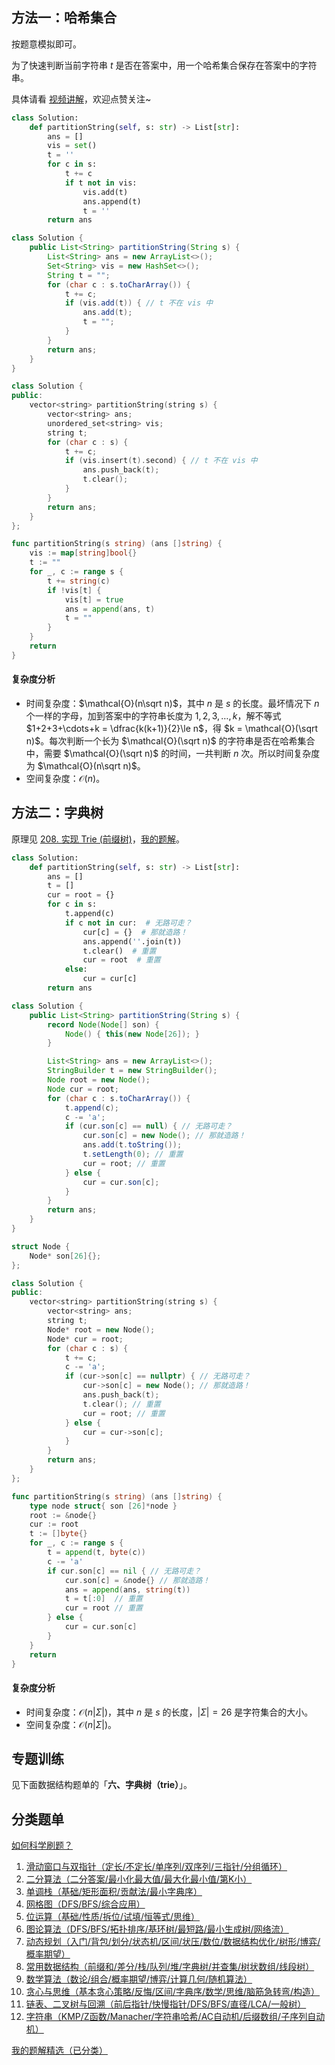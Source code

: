 ## 方法一：哈希集合

按题意模拟即可。

为了快速判断当前字符串 $t$ 是否在答案中，用一个哈希集合保存在答案中的字符串。

具体请看 [视频讲解](https://www.bilibili.com/video/BV1j6gZzqEdc/)，欢迎点赞关注~

```py [sol-Python3]
class Solution:
    def partitionString(self, s: str) -> List[str]:
        ans = []
        vis = set()
        t = ''
        for c in s:
            t += c
            if t not in vis:
                vis.add(t)
                ans.append(t)
                t = ''
        return ans
```

```java [sol-Java]
class Solution {
    public List<String> partitionString(String s) {
        List<String> ans = new ArrayList<>();
        Set<String> vis = new HashSet<>();
        String t = "";
        for (char c : s.toCharArray()) {
            t += c;
            if (vis.add(t)) { // t 不在 vis 中
                ans.add(t);
                t = "";
            }
        }
        return ans;
    }
}
```

```cpp [sol-C++]
class Solution {
public:
    vector<string> partitionString(string s) {
        vector<string> ans;
        unordered_set<string> vis;
        string t;
        for (char c : s) {
            t += c;
            if (vis.insert(t).second) { // t 不在 vis 中
                ans.push_back(t);
                t.clear();
            }
        }
        return ans;
    }
};
```

```go [sol-Go]
func partitionString(s string) (ans []string) {
	vis := map[string]bool{}
	t := ""
	for _, c := range s {
		t += string(c)
		if !vis[t] {
			vis[t] = true
			ans = append(ans, t)
			t = ""
		}
	}
	return
}
```

#### 复杂度分析

- 时间复杂度：$\mathcal{O}(n\sqrt n)$，其中 $n$ 是 $s$ 的长度。最坏情况下 $n$ 个一样的字母，加到答案中的字符串长度为 $1,2,3,\ldots,k$，解不等式 $1+2+3+\cdots+k = \dfrac{k(k+1)}{2}\le n$，得 $k = \mathcal{O}(\sqrt n)$。每次判断一个长为 $\mathcal{O}(\sqrt n)$ 的字符串是否在哈希集合中，需要 $\mathcal{O}(\sqrt n)$ 的时间，一共判断 $n$ 次。所以时间复杂度为 $\mathcal{O}(n\sqrt n)$。
- 空间复杂度：$\mathcal{O}(n)$。

## 方法二：字典树

原理见 [208. 实现 Trie (前缀树)](https://leetcode.cn/problems/implement-trie-prefix-tree/)，[我的题解](https://leetcode.cn/problems/implement-trie-prefix-tree/solutions/2993894/cong-er-cha-shu-dao-er-shi-liu-cha-shu-p-xsj4/)。

```py [sol-Python3]
class Solution:
    def partitionString(self, s: str) -> List[str]:
        ans = []
        t = []
        cur = root = {}
        for c in s:
            t.append(c)
            if c not in cur:  # 无路可走？
                cur[c] = {}  # 那就造路！
                ans.append(''.join(t))
                t.clear()  # 重置
                cur = root  # 重置
            else:
                cur = cur[c]
        return ans
```

```java [sol-Java]
class Solution {
    public List<String> partitionString(String s) {
        record Node(Node[] son) {
            Node() { this(new Node[26]); }
        }

        List<String> ans = new ArrayList<>();
        StringBuilder t = new StringBuilder();
        Node root = new Node();
        Node cur = root;
        for (char c : s.toCharArray()) {
            t.append(c);
            c -= 'a';
            if (cur.son[c] == null) { // 无路可走？
                cur.son[c] = new Node(); // 那就造路！
                ans.add(t.toString());
                t.setLength(0); // 重置
                cur = root; // 重置
            } else {
                cur = cur.son[c];
            }
        }
        return ans;
    }
}
```

```cpp [sol-C++]
struct Node {
    Node* son[26]{};
};

class Solution {
public:
    vector<string> partitionString(string s) {
        vector<string> ans;
        string t;
        Node* root = new Node();
        Node* cur = root;
        for (char c : s) {
            t += c;
            c -= 'a';
            if (cur->son[c] == nullptr) { // 无路可走？
                cur->son[c] = new Node(); // 那就造路！
                ans.push_back(t);
                t.clear(); // 重置
                cur = root; // 重置
            } else {
                cur = cur->son[c];
            }
        }
        return ans;
    }
};
```

```go [sol-Go]
func partitionString(s string) (ans []string) {
	type node struct{ son [26]*node }
	root := &node{}
	cur := root
	t := []byte{}
	for _, c := range s {
		t = append(t, byte(c))
		c -= 'a'
		if cur.son[c] == nil { // 无路可走？
			cur.son[c] = &node{} // 那就造路！
			ans = append(ans, string(t))
			t = t[:0]  // 重置
			cur = root // 重置
		} else {
			cur = cur.son[c]
		}
	}
	return
}
```

#### 复杂度分析

- 时间复杂度：$\mathcal{O}(n|\Sigma|)$，其中 $n$ 是 $s$ 的长度，$|\Sigma|=26$ 是字符集合的大小。
- 空间复杂度：$\mathcal{O}(n|\Sigma|)$。

## 专题训练

见下面数据结构题单的「**六、字典树（trie）**」。

## 分类题单

[如何科学刷题？](https://leetcode.cn/circle/discuss/RvFUtj/)

1. [滑动窗口与双指针（定长/不定长/单序列/双序列/三指针/分组循环）](https://leetcode.cn/circle/discuss/0viNMK/)
2. [二分算法（二分答案/最小化最大值/最大化最小值/第K小）](https://leetcode.cn/circle/discuss/SqopEo/)
3. [单调栈（基础/矩形面积/贡献法/最小字典序）](https://leetcode.cn/circle/discuss/9oZFK9/)
4. [网格图（DFS/BFS/综合应用）](https://leetcode.cn/circle/discuss/YiXPXW/)
5. [位运算（基础/性质/拆位/试填/恒等式/思维）](https://leetcode.cn/circle/discuss/dHn9Vk/)
6. [图论算法（DFS/BFS/拓扑排序/基环树/最短路/最小生成树/网络流）](https://leetcode.cn/circle/discuss/01LUak/)
7. [动态规划（入门/背包/划分/状态机/区间/状压/数位/数据结构优化/树形/博弈/概率期望）](https://leetcode.cn/circle/discuss/tXLS3i/)
8. [常用数据结构（前缀和/差分/栈/队列/堆/字典树/并查集/树状数组/线段树）](https://leetcode.cn/circle/discuss/mOr1u6/)
9. [数学算法（数论/组合/概率期望/博弈/计算几何/随机算法）](https://leetcode.cn/circle/discuss/IYT3ss/)
10. [贪心与思维（基本贪心策略/反悔/区间/字典序/数学/思维/脑筋急转弯/构造）](https://leetcode.cn/circle/discuss/g6KTKL/)
11. [链表、二叉树与回溯（前后指针/快慢指针/DFS/BFS/直径/LCA/一般树）](https://leetcode.cn/circle/discuss/K0n2gO/)
12. [字符串（KMP/Z函数/Manacher/字符串哈希/AC自动机/后缀数组/子序列自动机）](https://leetcode.cn/circle/discuss/SJFwQI/)

[我的题解精选（已分类）](https://github.com/EndlessCheng/codeforces-go/blob/master/leetcode/SOLUTIONS.md)
